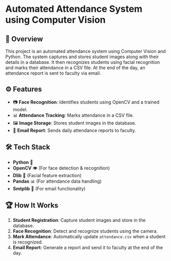 # Automated Attendance System using Computer Vision

## 📌 Overview
This project is an automated attendance system using Computer Vision and Python. The system captures and stores student images along with their details in a database. It then recognizes students using facial recognition and marks their attendance in a CSV file. At the end of the day, an attendance report is sent to faculty via email.

## ⚙️ Features
- 📷 **Face Recognition**: Identifies students using OpenCV and a trained model.
- 📊 **Attendance Tracking**: Marks attendance in a CSV file.
- 🖼️ **Image Storage**: Stores student images in the database.
- 📧 **Email Report**: Sends daily attendance reports to faculty.
  

## 🛠️ Tech Stack
- **Python** 🐍
- **OpenCV** 👁️ (For face detection & recognition)
- **Dlib** 📏 (Facial feature extraction)
- **Pandas** 📊 (For attendance data handling)
- **Smtplib** 📩 (For email functionality)

## 🏆 How It Works
1. **Student Registration**: Capture student images and store in the database.
2. **Face Recognition**: Detect and recognize students using the camera.
3. **Mark Attendance**: Automatically update `attendance.csv` when a student is recognized.
4. **Email Report**: Generate a report and send it to faculty at the end of the day.

